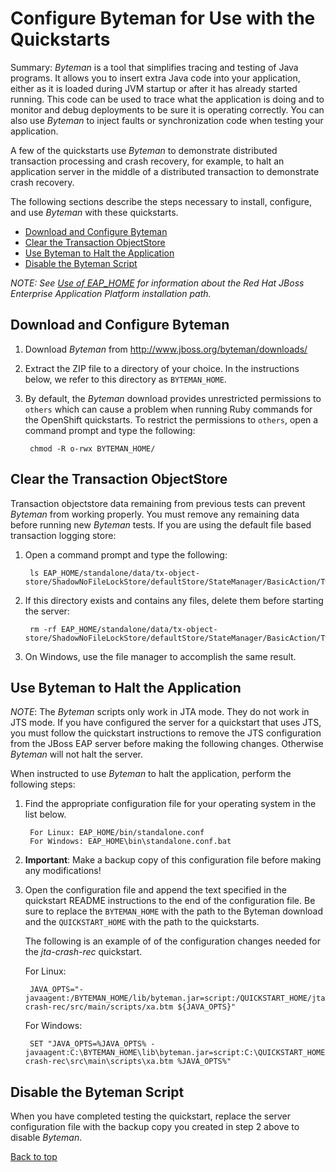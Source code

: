 Configure Byteman for Use with the Quickstarts
=============================
Summary: _Byteman_ is a tool that simplifies tracing and testing of Java programs. It allows you to insert extra Java code into your application, either as it is loaded during JVM startup or after it has already started running. This code can be used to trace what the application is doing and to monitor and debug deployments to be sure it is operating correctly. You can also use _Byteman_ to inject faults or synchronization code when testing your application. 

A few of the quickstarts use _Byteman_ to demonstrate distributed transaction processing and crash recovery, for example, to halt an application server in the middle of a distributed transaction to demonstrate crash recovery.

The following sections describe the steps necessary to install, configure, and use _Byteman_ with these quickstarts.

* [Download and Configure Byteman](#download-and-configure-byteman)
* [Clear the Transaction ObjectStore](#clear-the-transaction-objectstore)
* [Use Byteman to Halt the Application](#use-byteman-to-halt-the-application)
* [Disable the Byteman Script](#disable-the-byteman-script)

_NOTE: See [Use of EAP_HOME](https://github.com/jboss-developer/jboss-developer-shared-resources/blob/master/guides/USE_OF_EAP_HOME.md) for information about the Red Hat JBoss Enterprise Application Platform installation path._


Download and Configure Byteman
-------------------------------

1. Download _Byteman_ from <http://www.jboss.org/byteman/downloads/>
2. Extract the ZIP file to a directory of your choice. In the instructions below, we refer to this directory as `BYTEMAN_HOME`.
3. By default, the _Byteman_ download provides unrestricted permissions to `others` which can cause a problem when running Ruby commands for the OpenShift quickstarts. To restrict the permissions to `others`, open a command prompt and type the following:

        chmod -R o-rwx BYTEMAN_HOME/

Clear the Transaction ObjectStore
-------------------------

Transaction objectstore data remaining from previous tests can prevent _Byteman_ from working properly. You must remove any remaining data before running new _Byteman_ tests.  If you are using the default file based transaction logging store:

1. Open a command prompt and type the following:

        ls EAP_HOME/standalone/data/tx-object-store/ShadowNoFileLockStore/defaultStore/StateManager/BasicAction/TwoPhaseCoordinator/AtomicAction/
2. If this directory exists and contains any files, delete them before starting the server:

        rm -rf EAP_HOME/standalone/data/tx-object-store/ShadowNoFileLockStore/defaultStore/StateManager/BasicAction/TwoPhaseCoordinator/AtomicAction/*
3. On Windows, use the file manager to accomplish the same result.


Use Byteman to Halt the Application
-------------------------------

_NOTE_: The _Byteman_ scripts only work in JTA mode. They do not work in JTS mode. If you have configured the server for a quickstart that uses JTS, you must follow the quickstart instructions to remove the JTS configuration from the JBoss EAP server before making the following changes. Otherwise _Byteman_ will not halt the server. 

When instructed to use _Byteman_ to halt the application, perform the following steps:
 
1. Find the appropriate configuration file for your operating system in the list below.

        For Linux: EAP_HOME/bin/standalone.conf 
        For Windows: EAP_HOME\bin\standalone.conf.bat

2. **Important**: Make a backup copy of this configuration file before making any modifications!

3. Open the configuration file and append the text specified in the quickstart README instructions to the end of the configuration file. Be sure to replace the `BYTEMAN_HOME` with the path to the Byteman download and the `QUICKSTART_HOME` with the path to the quickstarts. 

    The following is an example of of the configuration changes needed for the _jta-crash-rec_ quickstart.

    For Linux:

        JAVA_OPTS="-javaagent:/BYTEMAN_HOME/lib/byteman.jar=script:/QUICKSTART_HOME/jta-crash-rec/src/main/scripts/xa.btm ${JAVA_OPTS}" 
    For Windows:

        SET "JAVA_OPTS=%JAVA_OPTS% -javaagent:C:\BYTEMAN_HOME\lib\byteman.jar=script:C:\QUICKSTART_HOME\jta-crash-rec\src\main\scripts\xa.btm %JAVA_OPTS%"


Disable the Byteman Script
----------------------
 
When you have completed testing the quickstart, replace the server configuration file with the backup copy you created in step 2 above to disable _Byteman_.

[Back to top](#configure-byteman-for-use-with-the-quickstarts)

